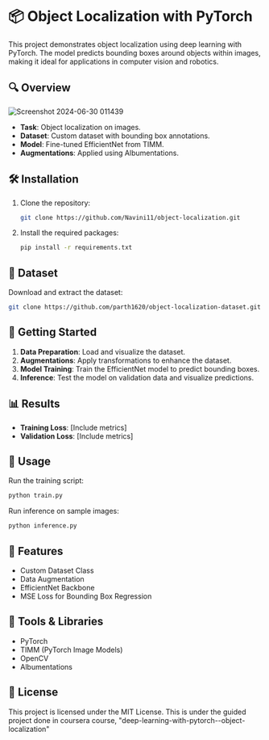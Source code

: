 # 📦 Object Localization with PyTorch

This project demonstrates object localization using deep learning with PyTorch. The model predicts bounding boxes around objects within images, making it ideal for applications in computer vision and robotics.

## 🔍 Overview

![Screenshot 2024-06-30 011439](https://github.com/Navini11/Object-Localization/assets/123384639/31f84d18-afc7-4d9f-a2b7-c53b6e64d8cc)

- **Task**: Object localization on images.
- **Dataset**: Custom dataset with bounding box annotations.
- **Model**: Fine-tuned EfficientNet from TIMM.
- **Augmentations**: Applied using Albumentations.

## 🛠️ Installation

1. Clone the repository:
   ```bash
   git clone https://github.com/Navini11/object-localization.git
   ```
2. Install the required packages:
   ```bash
   pip install -r requirements.txt
   ```

## 📁 Dataset

Download and extract the dataset:
```bash
git clone https://github.com/parth1620/object-localization-dataset.git
```

## 🚀 Getting Started

1. **Data Preparation**: Load and visualize the dataset.
2. **Augmentations**: Apply transformations to enhance the dataset.
3. **Model Training**: Train the EfficientNet model to predict bounding boxes.
4. **Inference**: Test the model on validation data and visualize predictions.

## 📊 Results

- **Training Loss**: [Include metrics]
- **Validation Loss**: [Include metrics]

## 🎯 Usage

Run the training script:
```bash
python train.py
```

Run inference on sample images:
```bash
python inference.py
```

## 🔧 Features

- Custom Dataset Class
- Data Augmentation
- EfficientNet Backbone
- MSE Loss for Bounding Box Regression

## 🧰 Tools & Libraries

- PyTorch
- TIMM (PyTorch Image Models)
- OpenCV
- Albumentations

## 📜 License

This project is licensed under the MIT License.
This is under the guided project done in coursera course, "deep-learning-with-pytorch--object-localization"
